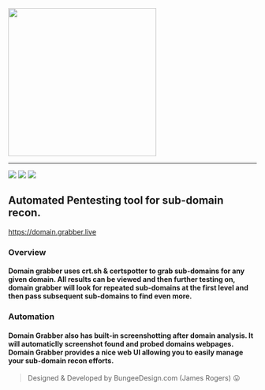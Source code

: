 <img src="https://i.ibb.co/SKsDy4y/Logo.png" width="300">

___

![](https://img.shields.io/badge/license-MIT-blueviolet)
![](https://img.shields.io/badge/build-passing-blueviolet)
![](https://img.shields.io/badge/version-1.0.0-blueviolet)

## Automated Pentesting tool for sub-domain recon.

https://domain.grabber.live


### Overview

#### Domain grabber uses crt.sh & certspotter to grab sub-domains for any given domain. All results can be viewed and then further testing on, domain grabber will look for repeated sub-domains at the first level and then pass subsequent sub-domains to find even more. 

### Automation

#### Domain Grabber also has built-in screenshotting after domain analysis. It will automaticlly screenshot found and probed domains webpages. Domain Grabber provides a nice web UI allowing you to easily manage your sub-domain recon efforts.

> Designed & Developed by BungeeDesign.com (James Rogers) 😛